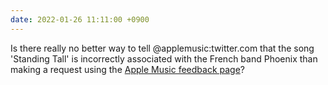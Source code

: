 ```yaml
---
date: 2022-01-26 11:11:00 +0900
---
```


Is there really no better way to tell @applemusic:twitter.com that the song 'Standing Tall' is incorrectly associated with the French band Phoenix than making a request using the [Apple Music feedback page](https://www.apple.com/feedback/apple-music.html)?
